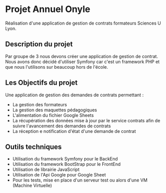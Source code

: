 # Projet Annuel Onyle

Réalisation d'une application de gestion de contrats formateurs Sciences U Lyon.

## Description du projet

Par groupe de 3 nous devons créer une application de gestion de contrat. Nous avons donc décidé d'utiliser Symfony car c'est un framework PHP et que nous l'utilisons sur beaucoup hors de l'école.

## Les Objectifs du projet 

Une application de gestion des demandes de contrats permettant :
- La gestion des formateurs
- La gestion des maquettes pédagogiques 
- L'alimentation du fichier Google Sheets
- La récupération des données mise à jour par le service contrats afin de suivre l'avancement des demandes de contrats
- La réception e notification d'état d'une demande de contrat

## Outils techniques

- Utilisation du framework Symfony pour le BackEnd
- Utilisation du framework BootStrap pour le FrontEnd
- Utilisation de librairie JavaScript 
- Utilisation de l'Api Google pour Google Sheet
- Pour les tests, mise en place d'un serveur test ou alors d'une VM (Machine Virtuelle)



